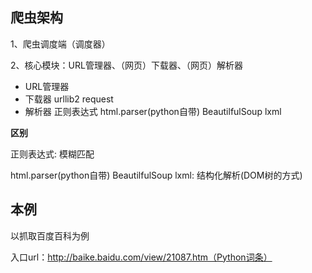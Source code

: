 ## 爬虫架构

1、爬虫调度端（调度器）

2、核心模块：URL管理器、（网页）下载器、（网页）解析器

- URL管理器
- 下载器 urllib2 request
- 解析器 正则表达式 html.parser(python自带) BeautilfulSoup lxml

**区别**

正则表达式: 模糊匹配

html.parser(python自带) BeautilfulSoup lxml: 结构化解析(DOM树的方式)


本例
----


以抓取百度百科为例

入口url：http://baike.baidu.com/view/21087.htm（Python词条）
